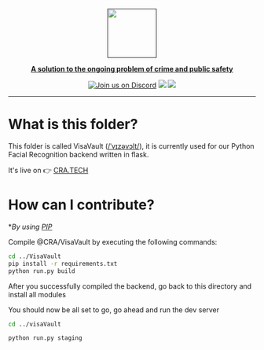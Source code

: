 
  <a href=""><p align="center">
<img height=100 src="https://github.com/GarretTomlin/CrimeStop-Analytics/blob/main/docs/logo.png"/>
<p align="center">
  <strong>A solution to the ongoing problem of crime and public safety</strong>
</p>
  <p align="center">
  <a href="https://discord.gg/QCGtwgnj"><img alt="Join us on Discord" src="https://img.shields.io/discord/1087405055403106344?color=AA0000&logo=discord&logoColor=white"></a>
<img src="https://img.shields.io/github/license/garrettomlin/crimeStop-Analytics?color=AA0000&logoColor=5B5B5B">
<img src="https://img.shields.io/github/contributors/garrettomlin/CrimeStop-Analytics?color=AA0000">

</p>

---

# What is this folder?

This folder is called VisaVault ([/ˈvɪzəvɔlt/](https://www.merriam-webster.com/dictionary/visage)), it is currently used for our Python Facial Recognition backend written in flask.

It's live on 👉 [CRA.TECH](https://www.crimestop-analytics.tech/)

# How can I contribute?

**By  using [PIP](https://pypi.org/project/pip//)*

Compile @CRA/VisaVault by executing the following commands:

```bash
cd ../VisaVault
pip install -r requirements.txt
python run.py build

```


After you successfully compiled the backend, go back to this directory and install all modules

You should now be all set to go, go ahead and run the dev server

```bash
cd ../visaVault

python run.py staging
```